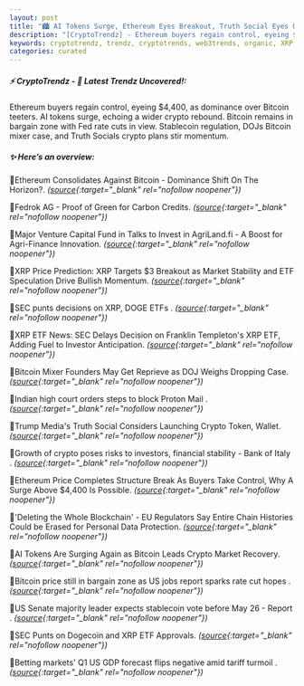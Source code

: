 ```yaml
---
layout: post
title: "🏙️ AI Tokens Surge, Ethereum Eyes Breakout, Truth Social Eyes Crypto Bitcoin News"
description: "[CryptoTrendz] - Ethereum buyers regain control, eyeing $4,400, as dominance over Bitcoin teeters. AI tokens surge, echoing a wider crypto rebound. Bitcoin remains in bargain zone with Fed rate cuts in view. Stablecoin regulation, DOJs Bitcoin mixer case, and Truth Socials crypto plans stir momentum."
keywords: cryptotrendz, trendz, cryptotrends, web3trends, organic, XRP, SEC, DOGE, Bitcoin, stablecoin, Dogecoin, Italy, Market, Crypto
categories: curated
---
```


##### ⚡ CryptoTrendz - 📌 *Latest Trendz Uncovered!:*

Ethereum buyers regain control, eyeing $4,400, as dominance over Bitcoin teeters. AI tokens surge, echoing a wider crypto rebound. Bitcoin remains in bargain zone with Fed rate cuts in view. Stablecoin regulation, DOJs Bitcoin mixer case, and Truth Socials crypto plans stir momentum.

##### ✨ *Here’s an overview:*


🔹Ethereum Consolidates Against Bitcoin - Dominance Shift On The Horizon?. *([source](https://s.avyag.com/zk9j){:target="_blank" rel="nofollow noopener"})*

🔹Fedrok AG - Proof of Green for Carbon Credits. *([source](https://s.avyag.com/ej84){:target="_blank" rel="nofollow noopener"})*

🔹Major Venture Capital Fund in Talks to Invest in AgriLand.fi - A Boost for Agri-Finance Innovation. *([source](https://s.avyag.com/9q6s){:target="_blank" rel="nofollow noopener"})*

🔹XRP Price Prediction: XRP Targets $3 Breakout as Market Stability and ETF Speculation Drive Bullish Momentum. *([source](https://s.avyag.com/zh00){:target="_blank" rel="nofollow noopener"})*

🔹SEC punts decisions on XRP, DOGE ETFs . *([source](https://s.avyag.com/m5cb){:target="_blank" rel="nofollow noopener"})*

🔹XRP ETF News: SEC Delays Decision on Franklin Templeton's XRP ETF, Adding Fuel to Investor Anticipation. *([source](https://s.avyag.com/5ga6){:target="_blank" rel="nofollow noopener"})*

🔹Bitcoin Mixer Founders May Get Reprieve as DOJ Weighs Dropping Case. *([source](https://s.avyag.com/05lq){:target="_blank" rel="nofollow noopener"})*

🔹Indian high court orders steps to block Proton Mail . *([source](https://s.avyag.com/stbz){:target="_blank" rel="nofollow noopener"})*

🔹Trump Media's Truth Social Considers Launching Crypto Token, Wallet. *([source](https://s.avyag.com/j6jz){:target="_blank" rel="nofollow noopener"})*

🔹Growth of crypto poses risks to investors, financial stability - Bank of Italy . *([source](https://s.avyag.com/onvj){:target="_blank" rel="nofollow noopener"})*

🔹Ethereum Price Completes Structure Break As Buyers Take Control, Why A Surge Above $4,400 Is Possible. *([source](https://s.avyag.com/il5g){:target="_blank" rel="nofollow noopener"})*

🔹'Deleting the Whole Blockchain' - EU Regulators Say Entire Chain Histories Could be Erased for Personal Data Protection. *([source](https://s.avyag.com/xue3){:target="_blank" rel="nofollow noopener"})*

🔹AI Tokens Are Surging Again as Bitcoin Leads Crypto Market Recovery. *([source](https://s.avyag.com/hyj7){:target="_blank" rel="nofollow noopener"})*

🔹Bitcoin price still in bargain zone as US jobs report sparks rate cut hopes . *([source](https://s.avyag.com/4dwp){:target="_blank" rel="nofollow noopener"})*

🔹US Senate majority leader expects stablecoin vote before May 26 - Report . *([source](https://s.avyag.com/bd9e){:target="_blank" rel="nofollow noopener"})*

🔹SEC Punts on Dogecoin and XRP ETF Approvals. *([source](https://s.avyag.com/bz8j){:target="_blank" rel="nofollow noopener"})*

🔹Betting markets' Q1 US GDP forecast flips negative amid tariff turmoil . *([source](https://s.avyag.com/0dyh){:target="_blank" rel="nofollow noopener"})*
